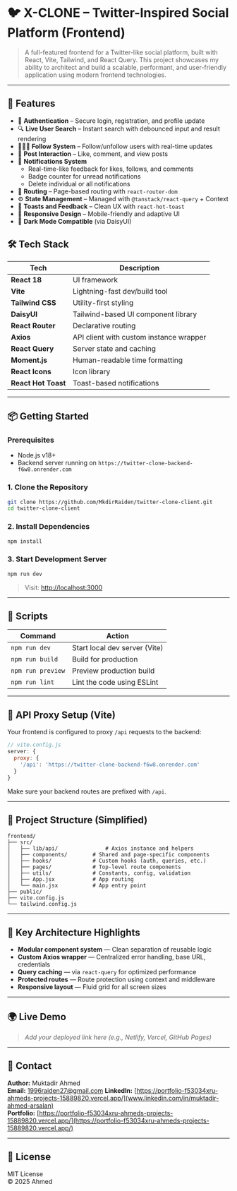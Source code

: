 # 🐦 X-CLONE – Twitter-Inspired Social Platform (Frontend)

> A full-featured frontend for a Twitter-like social platform, built with React, Vite, Tailwind, and React Query. This project showcases my ability to architect and build a scalable, performant, and user-friendly application using modern frontend technologies.

---

## 🚀 Features

- 🔐 **Authentication** – Secure login, registration, and profile update
- 🔍 **Live User Search** – Instant search with debounced input and result rendering
- 🧑‍🤝‍🧑 **Follow System** – Follow/unfollow users with real-time updates
- 📝 **Post Interaction** – Like, comment, and view posts
- 🔔 **Notifications System**
  - Real-time-like feedback for likes, follows, and comments
  - Badge counter for unread notifications
  - Delete individual or all notifications
- 🧭 **Routing** – Page-based routing with `react-router-dom`
- ⚙️ **State Management** – Managed with `@tanstack/react-query` + Context
- 💬 **Toasts and Feedback** – Clean UX with `react-hot-toast`
- 📱 **Responsive Design** – Mobile-friendly and adaptive UI
- 🌙 **Dark Mode Compatible** (via DaisyUI)

## 🛠️ Tech Stack

| Tech                | Description                             |
| ------------------- | --------------------------------------- |
| **React 18**        | UI framework                            |
| **Vite**            | Lightning-fast dev/build tool           |
| **Tailwind CSS**    | Utility-first styling                   |
| **DaisyUI**         | Tailwind-based UI component library     |
| **React Router**    | Declarative routing                     |
| **Axios**           | API client with custom instance wrapper |
| **React Query**     | Server state and caching                |
| **Moment.js**       | Human-readable time formatting          |
| **React Icons**     | Icon library                            |
| **React Hot Toast** | Toast-based notifications               |

---

## 📦 Getting Started

### Prerequisites

- Node.js v18+
- Backend server running on `https://twitter-clone-backend-f6w8.onrender.com`

### 1. Clone the Repository

```bash
git clone https://github.com/MkdirRaiden/twitter-clone-client.git
cd twitter-clone-client
```

### 2. Install Dependencies

```bash
npm install
```

### 3. Start Development Server

```bash
npm run dev
```

> Visit: [http://localhost:3000](http://localhost:3000)

---

## 🧪 Scripts

| Command           | Action                        |
| ----------------- | ----------------------------- |
| `npm run dev`     | Start local dev server (Vite) |
| `npm run build`   | Build for production          |
| `npm run preview` | Preview production build      |
| `npm run lint`    | Lint the code using ESLint    |

---

## 🔀 API Proxy Setup (Vite)

Your frontend is configured to proxy `/api` requests to the backend:

```js
// vite.config.js
server: {
  proxy: {
    '/api': 'https://twitter-clone-backend-f6w8.onrender.com'
  }
}
```

Make sure your backend routes are prefixed with `/api`.

---

## 🌿 Project Structure (Simplified)

```
frontend/
├── src/
│   ├── lib/api/               # Axios instance and helpers
│   ├── components/        # Shared and page-specific components
│   ├── hooks/             # Custom hooks (auth, queries, etc.)
│   ├── pages/             # Top-level route components
│   ├── utils/             # Constants, config, validation
│   ├── App.jsx            # App routing
│   └── main.jsx           # App entry point
├── public/
├── vite.config.js
└── tailwind.config.js
```

---

## 🧠 Key Architecture Highlights

- **Modular component system** — Clean separation of reusable logic
- **Custom Axios wrapper** — Centralized error handling, base URL, credentials
- **Query caching** — via `react-query` for optimized performance
- **Protected routes** — Route protection using context and middleware
- **Responsive layout** — Fluid grid for all screen sizes

---

## 🌍 Live Demo

> _Add your deployed link here (e.g., Netlify, Vercel, GitHub Pages)_

---

## 📇 Contact

**Author:** Muktadir Ahmed  
**Email:** 1996raiden27@gmail.com
**LinkedIn:** [https://portfolio-f53034xru-ahmeds-projects-15889820.vercel.app/](www.linkedin.com/in/muktadir-ahmed-arsalan)  
**Portfolio:** [https://portfolio-f53034xru-ahmeds-projects-15889820.vercel.app/](https://portfolio-f53034xru-ahmeds-projects-15889820.vercel.app/)

---

## 📃 License

MIT License  
© 2025 Ahmed

